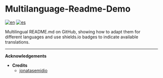 # Multilanguage-Readme-Demo
[![en](https://img.shields.io/badge/lang-en-red.svg)](https://github.com/jonatasemidio/multilanguage-readme-pattern/blob/master/README.md)
[![es](https://img.shields.io/badge/lang-es-yellow.svg)](https://github.com/DaniDeDos/Multilanguage-Readme-Demo/blob/main/languages/README.es.md)

Multilingual README.md on GitHub, showing how to adapt them for different languages and use shields.io badges to indicate available translations.

---

**Acknowledgements**

   - **Credits**
      + [jonatasemidio](https://github.com/jonatasemidio/multilanguage-readme-pattern/tree/master)
<!--
   - **Special thanks to**
      + [jonatasemidio](https://github.com/jonatasemidio/multilanguage-readme-pattern/tree/master)
